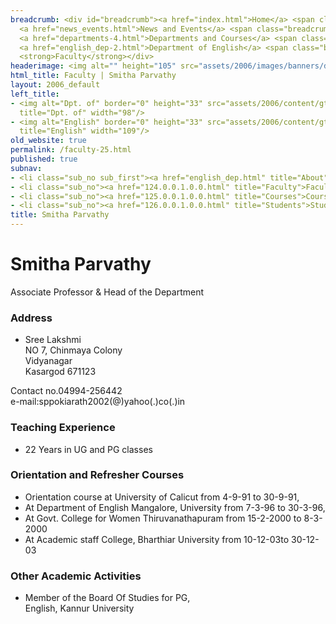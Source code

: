 ```yaml
---
breadcrumb: <div id="breadcrumb"><a href="index.html">Home</a> <span class="breadcrumb_spacer">&gt;</span>
  <a href="news_events.html">News and Events</a> <span class="breadcrumb_spacer">&gt;</span>
  <a href="departments-4.html">Departments and Courses</a> <span class="breadcrumb_spacer">&gt;</span>
  <a href="english_dep-2.html">Department of English</a> <span class="breadcrumb_spacer">&gt;</span>
  <strong>Faculty</strong></div>
headerimage: <img alt="" height="105" src="assets/2006/images/banners/departments.jpg" width="472"/>
html_title: Faculty | Smitha Parvathy
layout: 2006_default
left_title:
- <img alt="Dpt. of" border="0" height="33" src="assets/2006/content/gt/fcb6421c7c62628408190d4ca84029e5.png"
  title="Dpt. of" width="98"/>
- <img alt="English" border="0" height="33" src="assets/2006/content/gt/ea21af4705cdbb55fa86a2678edb1e67.png"
  title="English" width="109"/>
old_website: true
permalink: /faculty-25.html
published: true
subnav:
- <li class="sub_no sub_first"><a href="english_dep.html" title="About">About</a></li>
- <li class="sub_no"><a href="124.0.0.1.0.0.html" title="Faculty">Faculty</a></li>
- <li class="sub_no"><a href="125.0.0.1.0.0.html" title="Courses">Courses</a></li>
- <li class="sub_no"><a href="126.0.0.1.0.0.html" title="Students">Students</a></li>
title: Smitha Parvathy
---
```


# Smitha Parvathy

Associate Professor & Head of the Department

### Address

  * Sree Lakshmi   
NO 7, Chinmaya Colony  
Vidyanagar  
Kasargod 671123  
  
Contact no.04994-256442  
e-mail:sppokiarath2002(@)yahoo(.)co(.)in

### Teaching Experience

  * 22 Years in UG and PG classes

### Orientation and Refresher Courses

  * Orientation course at University of Calicut from 4-9-91 to 30-9-91,
  * At Department of English Mangalore, University from 7-3-96 to 30-3-96,
  * At Govt. College for Women Thiruvanathapuram from 15-2-2000 to 8-3-2000
  * At Academic staff College, Bharthiar University from 10-12-03to 30-12-03

### Other Academic Activities

  * Member of the Board Of Studies for PG,   
English, Kannur University